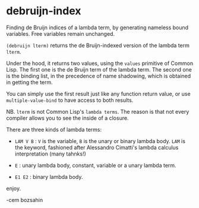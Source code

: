 # debruijn-index
Finding de Bruijn indices of a lambda term, by generating nameless bound variables. Free variables remain unchanged.

`(debruijn lterm)`  returns the de Bruijn-indexed version of the lambda term `lterm`.

Under the hood, it returns two values, using the `values` primitive of Common Lisp. The first one is the de Bruijn term of the lambda term.
The second one is the binding list, in the precedence  of name shadowing, which is obtained in getting the term.

You can simply use the first result just like any function return value, or use `multiple-value-bind` to have access to both results.

NB. `lterm` is not Common Lisp's `lambda terms`. The reason is that not every compiler allows you to see the inside of a closure.

There are three kinds of lambda terms:

- `LAM V B`  : `V` is the variable, `B` is the unary or binary lambda body. `LAM` is the keyword, fashioned after Alessandro Cimatti's lambda calculus interpretation (many tahnks!)

- `E` : unary lambda body, constant, variable or a unary lambda term.

- `E1 E2` : binary lambda body. 

enjoy.

-cem bozsahin
